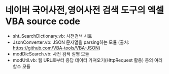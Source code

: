 # 네이버 국어사전,영어사전 검색 도구의 엑셀 VBA source code

- sht_SearchDictionary.vb: 사전검색 시트
- JsonConverter.vb: JSON 문자열을 parsing하는 모듈 (출처: https://github.com/VBA-tools/VBA-JSON)
- modDicSearch.vb: 사전 검색 실행 모듈
- modUtil.vb: 웹 URL로부터 응답 데이터 가져오기(HttpRequest 활용) 등의 여러 함수 모듈